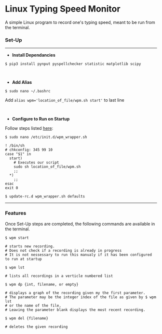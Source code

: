 # Linux Typing Speed Monitor
A simple Linux program to record one's typing speed, meant to be run from the terminal.

### Set-Up
***
* **Install Dependancies** 
```
$ pip3 install pynput pyspellchecker statistic matplotlib scipy
```
&nbsp;
* **Add Alias**
```
$ sudo nano ~/.bashrc
```
Add ```alias wpm='location_of_file/wpm.sh start'``` to last line

&nbsp;
* **Configure to Run on Startup**

Follow steps listed [here](https://www.baeldung.com/linux/run-script-on-startup#3-using-initd):
```
$ sudo nano /etc/init.d/wpm_wrapper.sh
```
```
! /bin/sh
# chkconfig: 345 99 10
case "$1" in
  start)
    # Executes our script
    sudo sh location_of_file/wpm.sh
    ;;
  *)
    ;;
esac
exit 0
```
```
$ update-rc.d wpm_wrapper.sh defaults
```
***
### Features
Once Set-Up steps are completed, the following commands are available in the terminal.
```
$ wpm start

# starts new recording. 
# Does not check if a recording is already in progress
# It is not nessessary to run this manualy if it has been configured to run at startup
```
```
$ wpm lst

# lists all recordings in a verticle numbered list
```
```
$ wpm dp {int, filename, or empty}

# displays a graph of the recording given my the first parameter.
# The parameter may be the integer index of the file as given by $ wpm lst
# or the name of the file,
# Leaving the parameter blank displays the most recent recording.
```
```
$ wpm del {filename}

# deletes the given recording
```